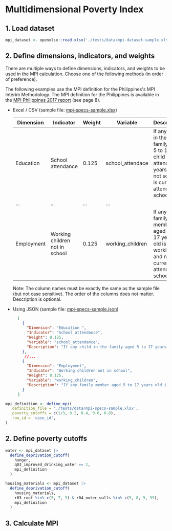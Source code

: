 # Multidimensional Poverty Index

## 1. Load dataset

```r
mpi_dataset <- openxlsx::read.xlsx('./tests/data/mpi-dataset-sample.xlsx')
```

## 2. Define dimensions, indicators, and weights

There are multiple ways to define dimensions, indicators, and weights to be used in the MPI calculation. Choose one of the following methods (in order of preference).

The following examples use the MPI definition for the Philippines's MPI Interim Methodology. The MPI definition for the Philippines is available in the [MPI Philippines 2017 report](https://www.mppn.org/wp-content/uploads/2018/11/Philippines-mpi-technical-notes.pdf) (see page 8).

- Excel / CSV (sample file: [mpi-specs-sample.xlsx]('https://github.com/yng-me/mpi/blob/main/tests/data/mpi-specs-sample.xlsx'))
  
  | Dimension | Indicator | Weight | Variable | Description |
  |-----------|-----------|--------|----------|-------------|
  | Education | School attendance | 0.125 | school_attendace | If any child in the family aged 5 to 17 age child not attending years old is not school is currently attending school |
  | ... | ... | ... | ... |
  | Employment | Working children not in school | 0.125 | working_children | If any family member aged 5 to 17 years old is working and not currently attending school |

  Note: The column names must be exactly the same as the sample file (but not case sensitive). The order of the columns does not matter. Description is optional.

- Using JSON (sample file: [mpi-specs-sample.json]('https://github.com/yng-me/mpi/blob/main/tests/data/mpi-specs-sample.json'))
  ```json
    [
      {
        "Dimension": "Education ",
        "Indicator": "School attendance",
        "Weight": 0.125,
        "Variable": "school_attendance",
        "Description": "If any child in the family aged 5 to 17 years old not currently attending school"
      },
       //...
      {
        "Dimension": "Employment",
        "Indicator": "Working children not in school",
        "Weight": 0.125,
        "Variable": "working_children",
        "Description": "If any family member aged 5 to 17 years old is working and not currently attending school"
      }
    ]
  ```

```r
mpi_definition <- define_mpi(
  .definition_file = './tests/data/mpi-specs-sample.xlsx',
  .poverty_cutoffs = c(1/3, 0.2, 0.4, 0.6, 0.8),
  .row_id = 'case_id',
)
```

## 2. Define poverty cutoffs

```r
water <- mpi_dataset |>
  define_deprivation_cutoff(
    hunger, 
    q03_improved_drinking_water == 2, 
    mpi_definition
  )

housing_materials <- mpi_dataset |>
  define_deprivation_cutoff(
    housing_materials, 
    r03_roof %in% c(5, 7, 9) & r04_outer_walls %in% c(5, 8, 9, 99), 
    mpi_definition
  )
```

## 3. Calculate MPI
